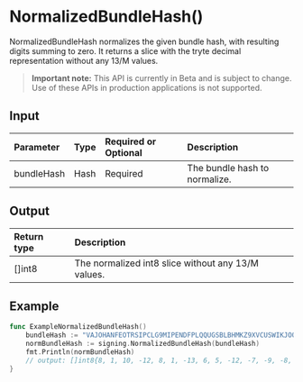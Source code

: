 # NormalizedBundleHash()
NormalizedBundleHash normalizes the given bundle hash, with resulting digits summing to zero. It returns a slice with the tryte decimal representation without any 13/M values.
> **Important note:** This API is currently in Beta and is subject to change. Use of these APIs in production applications is not supported.


## Input

| Parameter       | Type | Required or Optional | Description |
|:---------------|:--------|:--------| :--------|
| bundleHash | Hash | Required | The bundle hash to normalize.  |




## Output

| Return type     | Description |
|:---------------|:--------|
| []int8 | The normalized int8 slice without any 13/M values. |




## Example

```go
func ExampleNormalizedBundleHash() 
	bundleHash := "VAJOHANFEOTRSIPCLG9MIPENDFPLQQUGSBLBHMKZ9XVCUSWIKJOOHSPWJAXVLPTAKMPURYAYD9ONODVOW"
	normBundleHash := signing.NormalizedBundleHash(bundleHash)
	fmt.Println(normBundleHash)
	// output: []int8{8, 1, 10, -12, 8, 1, -13, 6, 5, -12, -7, -9, -8, 9, -11, 3, 12, 7, 0, 13, 9, -11, 5, -13, 4, 6, -11, -3, -10, -10, -6, 7, -8, 2, 12, 2, 8, 13, 11, -1, 0, -3, -5, 3, -6, -8, -4, 9, 11, 10, -12, -12, 8, -8, 13, 13, 13, 13, 13, -5, 12, -11, -7, 1, 11, 13, -11, -6, -9, -2, 1, -2, 4, 0, -12, -13, -12, 4, -5, -12, -4}
}

```
